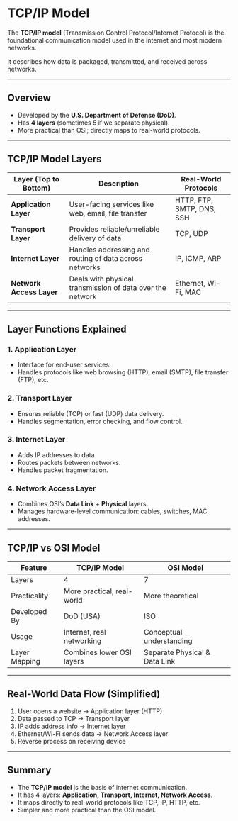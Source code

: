# TCP/IP Model

The **TCP/IP model** (Transmission Control Protocol/Internet Protocol) is the foundational communication model used in the internet and most modern networks.

It describes how data is packaged, transmitted, and received across networks.

---

## Overview

- Developed by the **U.S. Department of Defense (DoD)**.
- Has **4 layers** (sometimes 5 if we separate physical).
- More practical than OSI; directly maps to real-world protocols.

---

## TCP/IP Model Layers

| Layer (Top to Bottom)   | Description                                                   | Real-World Protocols                |
|-------------------------|---------------------------------------------------------------|-------------------------------------|
| **Application Layer**   | User-facing services like web, email, file transfer           | HTTP, FTP, SMTP, DNS, SSH           |
| **Transport Layer**     | Provides reliable/unreliable delivery of data                 | TCP, UDP                            |
| **Internet Layer**      | Handles addressing and routing of data across networks        | IP, ICMP, ARP                       |
| **Network Access Layer**| Deals with physical transmission of data over the network     | Ethernet, Wi-Fi, MAC                |

---

## Layer Functions Explained

### 1. Application Layer
- Interface for end-user services.
- Handles protocols like web browsing (HTTP), email (SMTP), file transfer (FTP), etc.

### 2. Transport Layer
- Ensures reliable (TCP) or fast (UDP) data delivery.
- Handles segmentation, error checking, and flow control.

### 3. Internet Layer
- Adds IP addresses to data.
- Routes packets between networks.
- Handles packet fragmentation.

### 4. Network Access Layer
- Combines OSI’s **Data Link** + **Physical** layers.
- Manages hardware-level communication: cables, switches, MAC addresses.

---

## TCP/IP vs OSI Model

| Feature             | TCP/IP Model                | OSI Model                    |
|---------------------|-----------------------------|------------------------------|
| Layers              | 4                            | 7                             |
| Practicality        | More practical, real-world   | More theoretical              |
| Developed By        | DoD (USA)                    | ISO                           |
| Usage               | Internet, real networking    | Conceptual understanding      |
| Layer Mapping       | Combines lower OSI layers    | Separate Physical & Data Link |

---

## Real-World Data Flow (Simplified)

1. User opens a website → Application layer (HTTP)
2. Data passed to TCP → Transport layer
3. IP adds address info → Internet layer
4. Ethernet/Wi-Fi sends data → Network Access layer
5. Reverse process on receiving device

---

## Summary

- The **TCP/IP model** is the basis of internet communication.
- It has 4 layers: **Application, Transport, Internet, Network Access**.
- It maps directly to real-world protocols like TCP, IP, HTTP, etc.
- Simpler and more practical than the OSI model.
